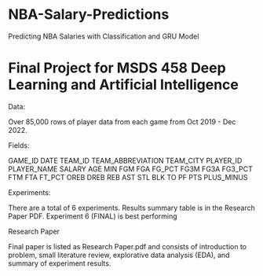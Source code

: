 # NBA-Salary-Predictions
Predicting NBA Salaries with Classification and GRU Model

# Final Project for MSDS 458 Deep Learning and Artificial Intelligence
       
Data:
       
Over 85,000 rows of player data from each game from Oct 2019 - Dec 2022. 
        
Fields: 

GAME_ID	DATE	TEAM_ID	TEAM_ABBREVIATION	TEAM_CITY	PLAYER_ID	PLAYER_NAME	SALARY	AGE	
MIN	FGM	FGA	FG_PCT	FG3M	FG3A	FG3_PCT	FTM	FTA	FT_PCT	OREB	DREB	REB	AST	STL	
BLK	TO	PF	PTS	PLUS_MINUS


Experiments: 

There are a total of 6 experiments. Results summary table is in the Research Paper PDF. Experiment 6 (FINAL) is best performing


Research Paper

Final paper is listed as Research Paper.pdf and consists of introduction to problem, small literature review, explorative data analysis (EDA), and summary of experiment results. 


       
